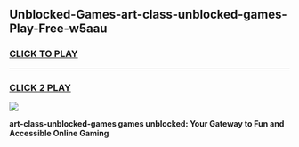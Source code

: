 
## Unblocked-Games-art-class-unblocked-games-Play-Free-w5aau
<h3>
<a href="https://premium76.site?title=art-class-unblocked-games&ref=24M">CLICK TO PLAY</a></h3>
<hr>

<h3>
<a href="https://premium76.site?title=art-class-unblocked-games&ref=24M">CLICK 2 PLAY</a>
  
</h3>

<a href="https://premium76.site?title=art-class-unblocked-games&ref=24M"><img src="https://clearcache.store/games.png"></a>


**art-class-unblocked-games games unblocked: Your Gateway to Fun and Accessible Online Gaming**

